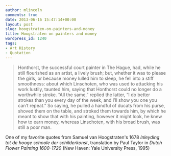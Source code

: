 ```yaml
---
author: mlincoln
comments: true
date: 2013-06-16 15:47:14+00:00
layout: post
slug: hoogstraten-on-painters-and-money
title: Hoogstraten on painters and money
wordpress_id: 1240
tags:
- Art History
- Quotation
---
```


> Honthorst, the successful court painter in The Hague, had, while he still flourished as an artist, a lively brush; but, whether it was to please the girls, or because money lulled him to sleep, he fell into a stiff smoothness: about which Linschoten, who was used to attacking his work lustily, taunted him, saying that Honthorst could no longer do a worthwhile stroke. “All the same,” replied the latter, “I do better strokes than you every day of the week, and I’ll show you one you can’t repeat.” So saying, he pulled a handful of ducats from his purse, shoved them on the table, and stroked them towards him, by which he meant to show that with his painting, however it might look, he knew how to earn money, whereas Linschoten, with his broad brush, was still a poor man.


One of my favorite quotes from Samuel van Hoogstraten's 1678 *Inleyding tot de hooge schoole der schilderkonst*, translation by Paul Taylor in *Dutch Flower Painting 1600-1720* (New Haven: Yale University Press, 1995)
